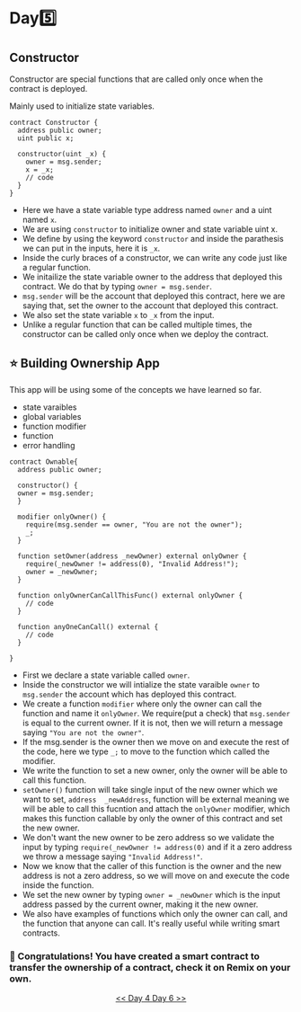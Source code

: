 # Day:five:

## Constructor 
Constructor are special functions that are called only once when the contract is deployed. 

Mainly used to initialize state variables.

```solidity 
contract Constructor {
  address public owner;
  uint public x;
  
  constructor(uint _x) {
    owner = msg.sender;
    x = _x;
    // code
  }
}

```
- Here we have a state variable type address named ```owner``` and a uint named ```x```.
- We are using ```constructor``` to initialize owner and state variable uint x.
- We define by using the keyword ```constructor``` and inside the parathesis we can put in the inputs, here it is ```_x```.
- Inside the curly braces of a constructor, we can write any code just like a regular function.
- We initailize the state variable owner to the address that deployed this contract. We do that by typing ```owner = msg.sender```.
- ```msg.sender``` will be the account that deployed this contract, here we are saying that, set the owner to the account that deployed this contract.
- We also set the state variable ```x``` to ```_x``` from the input.
- Unlike a regular function that can be called multiple times, the constructor can be called only once when we deploy the contract.

## :star: Building Ownership App
This app will be using some of the concepts we have learned so far.
- state varaibles
- global variables
- function modifier
- function
- error handling

```solidity 
contract Ownable{
  address public owner;
  
  constructor() {
  owner = msg.sender;
  }
  
  modifier onlyOwner() {
    require(msg.sender == owner, "You are not the owner");
    _;
  }
  
  function setOwner(address _newOwner) external onlyOwner {
    require(_newOwner != address(0), "Invalid Address!");
    owner = _newOwner;
  }
  
  function onlyOwnerCanCallThisFunc() external onlyOwner {
    // code
  }
  
  function anyOneCanCall() external {
    // code
  }
 
}

```
- First we declare a state variable called ```owner```.
- Inside the constructor we will intialize the state varaible ```owner``` to ```msg.sender``` the account which has deployed this contract.
- We create a function ```modifier``` where only the owner can call the function and name it ```onlyOwner```. We require(put a check) that ```msg.sender``` is equal to the current owner. If it is not, then we will return a message saying ```"You are not the owner"```.
- If the msg.sender is the owner then we move on and execute the rest of the code, here we type ```_;``` to move to the function which called the modifier.
- We write the function to set a new owner, only the owner will be able to call this function.
- ```setOwner()``` function will take single input of the new owner which we want to set, ```address  _newAddress```, function will be external meaning we will be able to call this fucntion and attach the ```onlyOwner``` modifier, which makes this function callable by only the owner of this contract and set the new owner.
- We don't want the new owner to be zero address so we validate the input by typing ```require(_newOwner != address(0)``` and if it a zero address we throw a message saying ```"Invalid Address!"```.
- Now we know that the caller of this function is the owner and the new address is not a zero address, so we will move on and execute the code inside the function.
- We set the new owner by typing ```owner = _newOwner``` which is the input address passed by the current owner, making it the new owner.
- We also have examples of functions which only the owner can call, and the function that anyone can call. It's really useful while writing smart contracts.

### :tada: Congratulations! You have created a smart contract to transfer the ownership of a contract, check it on Remix on your own.

<div align=center><a href="https://github.com/0xronin/30-days-SmartContractProgrammer/tree/main/Day04"><< Day 4
<a href="https://github.com/0xronin/30-days-SmartContractProgrammer/tree/main/Day06"> Day 6 >></div>





